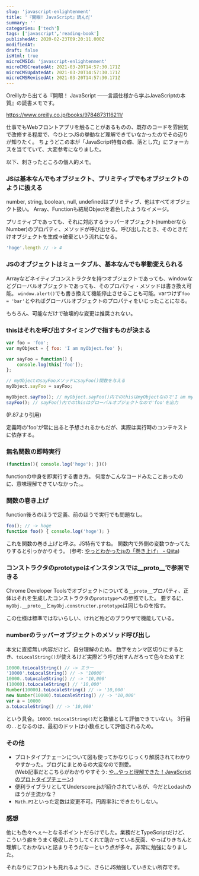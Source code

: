 ```yaml
---
slug: 'javascript-enlightenment'
title: '『開眼! JavaScript』読んだ'
summary: ''
categories: ['tech']
tags: ['javascript','reading-book']
publishedAt: 2020-02-23T09:20:11.000Z
modifiedAt: 
draft: false
isHtml: true
microCMSId: 'javascript-enlightenment'
microCMSCreatedAt: 2021-03-20T14:57:30.171Z
microCMSUpdatedAt: 2021-03-20T14:57:30.171Z
microCMSRevisedAt: 2021-03-20T14:57:30.171Z
---
```

<p>Oreillyから出てる『開眼！ JavaScript ――言語仕様から学ぶJavaScriptの本質』の読書メモです。</p>
<p><a href="https://www.oreilly.co.jp/books/9784873116211/">https://www.oreilly.co.jp/books/9784873116211/</a></p>
<p>仕事でもWebフロントアプリを触ることがあるものの、既存のコードを雰囲気で改修する程度で、今ひとつJSの挙動など理解できていなかったのでその辺りが知りたく。
ちょうどこの本が「JavaScript特有の癖、落とし穴」にフォーカスを当てていて、大変参考になりました。</p>
<p>以下、刺さったところの個人的メモ。</p>
<h3 id="jsは基本なんでもオブジェクト、プリミティブでもオブジェクトのように扱える">JSは基本なんでもオブジェクト、プリミティブでもオブジェクトのように扱える</h3>
<p>number, string, boolean, null, undefinedはプリミティブ、他はすべてオブジェクト扱い。
Array、Functionも結局Objectを着色したようなイメージ。</p>
<p>プリミティブであっても、それに対応するラッパーオブジェクト(numberならNumber)のプロパティ、メソッドが呼び出せる。呼び出したとき、そのときだけオブジェクトを生成→破棄という流れになる。</p>


```javascript
'hoge'.length // -> 4

```


<h3 id="jsのオブジェクトはミュータブル、基本なんでも挙動変えられる">JSのオブジェクトはミュータブル、基本なんでも挙動変えられる</h3>
<p>Arrayなどネイティブコンストラクタを持つオブジェクトであっても、windowなどグローバルオブジェクトであっても、そのプロパティ・メソッドは書き換え可能。
<code>window.alert()</code>でも書き換えて機能停止させることも可能。varつけず<code>foo = &#39;bar&#39;</code>とやればグローバルオブジェクトのプロパティをいじったことになる。</p>
<p>もちろん、可能なだけで破壊的な変更は推奨されない。</p>
<h3 id="thisはそれを呼び出すタイミングで指すものが決まる">thisはそれを呼び出すタイミングで指すものが決まる</h3>


```javascript
var foo = 'foo';
var myObject = { foo: 'I am myObject.foo' };

var sayFoo = function() {
    console.log(this['foo']);
};

// myObjectのsayFooメソッドにsayFoo()関数を与える
myObject.sayFoo = sayFoo;

myObject.sayFoo(); // myObject.sayFoo()内でのthisはmyObjectなので'I am myObject.foo'を出力
sayFoo(); // sayFoo()内でのthisはグローバルオブジェクトなので'foo'を出力

```


<p>(P.87より引用)</p>
<p>定義時の&#39;foo&#39;が常に出ると予想されるかもだが、実際は実行時のコンテキストに依存する。</p>
<h3 id="無名関数の即時実行">無名関数の即時実行</h3>


```javascript
(function(){ console.log('hoge'); })()

```


<p>functionの中身を即実行する書き方。
何度かこんなコードみたことあったのに、意味理解できていなかった。。</p>
<h3 id="関数の巻き上げ">関数の巻き上げ</h3>
<p>function後ろのほうで定義、前のほうで実行でも問題なし。</p>


```javascript
foo(); // -> hoge
function foo() { console.log('hoge'); }

```


<p>これを関数の巻き上げと呼ぶ。JS特有ですね。
関数内で外側の変数つかってたりすると引っかかりそう。
(参考: <a href="https://qiita.com/39_isao/items/d9d80e98b5bd1938bc1d">やっとわかったjsの「巻き上げ」 - Qiita</a>)</p>
<h3 id="コンストラクタのprototypeはインスタンスでは__proto__で参照できる">コンストラクタのprototypeはインスタンスでは__proto__で参照できる</h3>
<p>Chrome Developer Toolsでオブジェクトについてる<code>__proto__</code>プロパティ、正体はそれを生成したコンストラクタの<code>prototype</code>への参照でした。
要するに、<code>myObj.__proto__</code>と<code>myObj.constructor.prototype</code>は同じものを指す。</p>
<p>この仕様は標準ではないらしい、けれど殆どのブラウザで機能している。</p>
<h3 id="numberのラッパーオブジェクトのメソッド呼び出し">numberのラッパーオブジェクトのメソッド呼び出し</h3>
<p>本文に直接無い内容だけど、自分理解のため。
数字をカンマ区切りにするとき、<code>toLocalString()</code>が使えるけど実際どう呼び出すんだろって色々ためすと</p>


```javascript
10000.toLocalString() // -> エラー
'10000'.toLocalString() // -> '10000'
10000..toLocaleString() // -> '10,000'
(10000).toLocaleString() // '10,000'
Number(10000).toLocaleString() // -> '10,000'
new Number(10000).toLocaleString() // -> '10,000'
var a = 10000
a.toLocaleString() // -> '10,000'

```


<p>という具合。<code>10000.toLocalString()</code>だと数値として評価できていない。
3行目の<code>..</code>となるのは、最初のドットは小数点として評価されるため。</p>
<h3 id="その他">その他</h3>
<ul>
<li>プロトタイプチェーンについて図も使ってかなりじっくり解説されてわかりやすかった。ブログにまとめるの大変なので割愛。<br>(Web記事だとこちらがわかりやすそう: <a href="https://maeharin.hatenablog.com/entry/20130215/javascript_prototype_chain">や...やっと理解できた！JavaScriptのプロトタイプチェーン</a>)</li>
<li>便利ライブラリとしてUnderscore.jsが紹介されているが、今だとLodashのほうが主流かな？</li>
<li><code>Math.PI</code>といった定数は変更不可。円周率3にできたりしない。</li>
</ul>
<h3 id="感想">感想</h3>
<p>他にも色々へぇ〜となるポイントだらけでした。業務だとTypeScriptだけど、こういう癖をうまく吸収したりしてくれて助かっている反面、やっぱりきちんと理解しておかないと詰まりそうだなーという点が多々。非常に勉強になりました。</p>
<p>それなりにフロントも見れるように、さらにJS勉強していきたい所存です。</p>

    